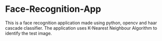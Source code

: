 # Face-Recognition-App
This is a face recognition application made using python, opencv and haar cascade classifier. The application uses K-Nearest Neighbour Algorithm to identify the test image.
